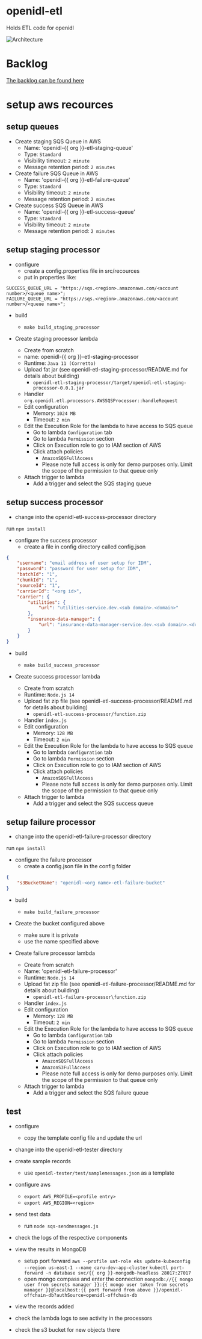 # openidl-etl

Holds ETL code for openidl

![Architecture](/architecture.png)

# Backlog

[The backlog can be found here](backlog.md)

# setup aws recources

## setup queues

-   Create staging SQS Queue in AWS
    -   Name: 'openidl-{{ org }}-etl-staging-queue'
    -   Type: `Standard`
    -   Visibility timeout: `2 minute`
    -   Message retention period: `2 minutes`
-   Create failure SQS Queue in AWS
    -   Name: 'openidl-{{ org }}-etl-failure-queue'
    -   Type: `Standard`
    -   Visibility timeout: `2 minute`
    -   Message retention period: `2 minutes`
-   Create success SQS Queue in AWS
    -   Name: 'openidl-{{ org }}-etl-success-queue'
    -   Type: `Standard`
    -   Visibility timeout: `2 minute`
    -   Message retention period: `2 minutes`

## setup staging processor

-   configure
    -   create a config.properties file in src/recources
    -   put in properties like:

```
SUCCESS_QUEUE_URL = "https://sqs.<region>.amazonaws.com/<account number>/<queue name>";
FAILURE_QUEUE_URL = "https://sqs.<region>.amazonaws.com/<account number>/<queue name>";
```

-   build

    -   `make build_staging_processor`

-   Create staging processor lambda
    -   Create from scratch
    -   name: openidl-{{ org }}-etl-staging-processor
    -   Runtime: `Java 11 (Corretto)`
    -   Upload fat jar (see openidl-etl-staging-processor/README.md for details about building)
        -   `openidl-etl-staging-processor/target/openidl-etl-staging-processor-0.0.1.jar`
    -   Handler
        `org.openidl.etl.processors.AWSSQSProcessor::handleRequest`
    -   Edit configuration
        -   Memory: `1024 MB`
        -   Timeout: `2 min`
    -   Edit the Execution Role for the lambda to have access to SQS queue
        -   Go to lambda `Configuration` tab
        -   Go to lambda `Permission` section
        -   Click on Execution role to go to IAM section of AWS
        -   Click attach policies
            -   `AmazonSQSFullAccess`
            -   Please note full access is only for demo purposes only. Limit the scope of the permission to that queue only
    -   Attach trigger to lambda
        -   Add a trigger and select the SQS staging queue

## setup success processor

-   change into the openidl-etl-success-processor directory

run `npm install`

-   configure the success processor
    -   create a file in config directory called config.json

```json
{
    "username": "email address of user setup for IDM",
    "password": "password for user setup for IDM",
    "batchId": "1",
    "chunkId": "1",
    "sourceId": "1",
    "carrierId": "<org id>",
    "carrier": {
        "utilities": {
            "url": "utilities-service.dev.<sub domain>.<domain>"
        },
        "insurance-data-manager": {
            "url": "insurance-data-manager-service.dev.<sub domain>.<domain>"
        }
    }
}
```

-   build

    -   `make build_success_processor`

-   Create success processor lambda
    -   Create from scratch
    -   Runtime: `Node.js 14`
    -   Upload fat zip file (see openidl-etl-success-processor/README.md for details about building)
        -   `openidl-etl-success-processor/function.zip`
    -   Handler
        `index.js`
    -   Edit configuration
        -   Memory: `128 MB`
        -   Timeout: `2 min`
    -   Edit the Execution Role for the lambda to have access to SQS queue
        -   Go to lambda `Configuration` tab
        -   Go to lambda `Permission` section
        -   Click on Execution role to go to IAM section of AWS
        -   Click attach policies
            -   `AmazonSQSFullAccess`
            -   Please note full access is only for demo purposes only. Limit the scope of the permission to that queue only
    -   Attach trigger to lambda
        -   Add a trigger and select the SQS success queue

## setup failure processor

-   change into the openidl-etl-failure-processor directory

run `npm install`

-   configure the failure processor
    -   create a config.json file in the config folder

```json
{
    "s3BucketName": "openidl-<org name>-etl-failure-bucket"
}
```

-   build

    -   `make build_failure_processor`

-   Create the bucket configured above

    -   make sure it is private
    -   use the name specified above

-   Create failure processor lambda

    -   Create from scratch
    -   Name: 'openidl-etl-failure-processor'
    -   Runtime: `Node.js 14`
    -   Upload fat zip file (see openidl-etl-failure-processor/README.md for details about building)
        -   `openidl-etl-failure-processor\function.zip`
    -   Handler
        `index.js`
    -   Edit configuration
        -   Memory: `128 MB`
        -   Timeout: `2 min`
    -   Edit the Execution Role for the lambda to have access to SQS queue
        -   Go to lambda `Configuration` tab
        -   Go to lambda `Permission` section
        -   Click on Execution role to go to IAM section of AWS
        -   Click attach policies
            -   `AmazonSQSFullAccess`
            -   `AmazonS3FullAccess`
            -   Please note full access is only for demo purposes only. Limit the scope of the permission to that queue only
    -   Attach trigger to lambda
        -   Add a trigger and select the SQS failure queue

## test

-   configure
    -   copy the template config file and update the url
-   change into the openidl-etl-tester directory
-   create sample records
    -   use `openidl-tester/test/samplemessages.json` as a template
-   configure aws
    -   `export AWS_PROFILE=<profile entry>`
    -   `export AWS_REGION=<region>`
-   send test data
    -   run `node sqs-sendmessages.js`
-   check the logs of the respective components
-   view the results in MongoDB

    -   setup port forward
        `aws --profile uat-role eks update-kubeconfig --region us-east-1 --name caru-dev-app-cluster`
        `kubectl port-forward -n database svc/{{ org }}-mongodb-headless 28017:27017`
    -   open mongo compass and enter the connection
        `mongodb://{{ mongo user from secrets manager }}:{{ mongo user token from secrets manager }}@localhost:{{ port forward from above }}/openidl-offchain-db?authSource=openidl-offchain-db`

-   view the records added
-   check the lambda logs to see activity in the processors
-   check the s3 bucket for new objects there
